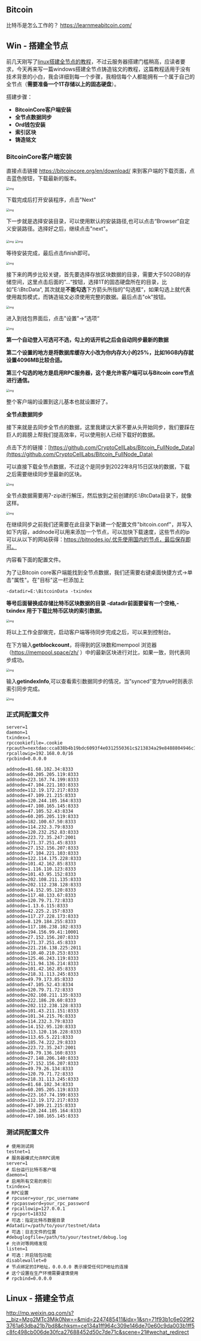 ## Bitcoin

比特币是怎么工作的？ https://learnmeabitcoin.com/

## Win - 搭建全节点

前几天刚写了[linux搭建全节点的教程](http://mp.weixin.qq.com/s?__biz=Mzg2MTc3Mjk0Nw==&mid=2247485411&idx=1&sn=71f93b1c6e029f23761a63dba21b7bd8&chksm=ce134a1ff964c309e146de70e60c9da003b1ff5c8fc498cb006de30fca27688452d50c7de71c&scene=21#wechat_redirect)，不过云服务器搭建门槛稍高，应读者要求，今天再来写一篇windows搭建全节点铸造铭文的教程，这篇教程适用于没有技术背景的小白，我会详细到每一个步骤，我相信每个人都能拥有一个属于自己的全节点（**需要准备一个1T存储以上的固态硬盘**）。

搭建步骤：

- **BitcoinCore客户端安装**
- **全节点数据同步**
- **Ord钱包安装**
- **索引区块**
- **铸造铭文**

### BitcoinCore客户端安装

直接点击链接 https://bitcoincore.org/en/download/ 来到客户端的下载页面，点击蓝色按钮，下载最新的版本。

<img src="https://static.yoouu.cn/imgs/doc/blockchain/bitcoin/202311292236261.png" alt="img" style="zoom: 50%;" />

下载完成后打开安装程序，点击"Next"

<img src="https://static.yoouu.cn/imgs/doc/blockchain/bitcoin/202311292236186.png" alt="img" style="zoom:50%;" />

下一步就是选择安装目录，可以使用默认的安装路径,也可以点击“Browser“自定义安装路径。选择好之后，继续点击"next"。

<img src="https://static.yoouu.cn/imgs/doc/blockchain/bitcoin/202311292237342.png" alt="img" style="zoom:50%;" />

<img src="https://static.yoouu.cn/imgs/doc/blockchain/bitcoin/202311292238987.png" alt="img" style="zoom:50%;" />

等待安装完成，最后点击finish即可。

<img src="https://static.yoouu.cn/imgs/doc/blockchain/bitcoin/202311292238148.png" alt="img" style="zoom:50%;" />

接下来的两步比较关键，首先要选择存放区块数据的目录，需要大于502GB的存储空间，这里点击后面的”...“按钮，选择1T的固态硬盘所在的目录，比如”E:\BtcData“, 其次就是**不能勾选**下方箭头所指的”勾选框“，如果勾选上就代表使用裁剪模式，而铸造铭文必须使用完整的数据。最后点击"ok"按钮。

<img src="https://static.yoouu.cn/imgs/doc/blockchain/bitcoin/202311292238390.png" alt="img" style="zoom:50%;" />

进入到钱包界面后，点击"设置"->”选项“

<img src="https://static.yoouu.cn/imgs/doc/blockchain/bitcoin/202311292238459.png" alt="img" style="zoom:50%;" />

**第一个自动登入可选可不选，勾上的话开机之后会自动同步最新的数据**

**第二个设置的地方是将数据库缓存大小改为你内存大小的25%，比如16GB内存就设置4096MB比较合适。**

**第三个勾选的地方是启用RPC服务器，这个是允许客户端可以与Bitcoin core节点进行通信。**

<img src="https://static.yoouu.cn/imgs/doc/blockchain/bitcoin/202311292239285.png" alt="img" style="zoom:50%;" />

整个客户端的设置到这儿基本也就设置好了。

**全节点数据同步**

接下来就是去同步全节点的数据，这里我建议大家不要从头开始同步，我们要踩在巨人的肩膀上帮我们提高效率，可以使用别人已经下载好的数据。

点击下方的链接：[https://github.com/CryptoCellLabs/Bitcoin_FullNode_Data](https://github.com/CryptoCellLabs/Bitcoin_FullNode_Data)

可以直接下载全节点数据，不过这个是同步到2022年8月15日区块的数据，下载之后需要继续同步至最新的区块。

<img src="https://static.yoouu.cn/imgs/doc/blockchain/bitcoin/202311292239858.png" alt="img" style="zoom:50%;" />

全节点数据需要用7-zip进行解压，然后放到之前创建的E:\BtcData目录下，就像这样。

<img src="https://static.yoouu.cn/imgs/doc/blockchain/bitcoin/202311292239752.png" alt="img" style="zoom:50%;" />

在继续同步之前我们还需要在此目录下新建一个配置文件"bitcoin.conf"，并写入如下内容，addnode可以用来添加一个节点，可以加快下载速度，这些节点的ip可以从以下的网站获得：https://bitnodes.io/,优先使用国内的节点，最后保存即可。

内容看下面的配置文件。

为了让Bitcoin core客户端能找到全节点数据，我们还需要右键桌面快捷方式->单击"属性"。在"目标"这一栏添加上

```
-datadir=E:\BitcoinData -txindex
```

**等号后面替换成存储比特币区块数据的目录 -datadir前面要留有一个空格,-txindex 用于下载比特币区块的索引数据。**

<img src="https://static.yoouu.cn/imgs/doc/blockchain/bitcoin/202311292240495.png" alt="img" style="zoom:50%;" />

将以上工作全部做完，启动客户端等待同步完成之后，可以来到控制台。

在下方输入**getblockcount**，将得到的区块数和mempool 浏览器（https://mempool.space/zh/ ）中的最新区块进行对比，如果一致，则代表同步成功。

<img src="https://static.yoouu.cn/imgs/doc/blockchain/bitcoin/202311292240976.png" alt="img" style="zoom:50%;" />

输入**getindexInfo**,可以查看索引数据同步的情况，当”synced”变为true时则表示索引同步完成。

<img src="https://static.yoouu.cn/imgs/doc/blockchain/bitcoin/202311292240901.png" alt="img" style="zoom:50%;" />

### 正式网配置文件

```
server=1
daemon=1
txindex=1
rpccookiefile=.cookie
rpcauth=nextdao:cca838b4b19bdc6093f4e0312550361c$213834a29e8488804946c196781059a7ee0ac2b48dbf896b4c6852060d9d83dd
rpcallowip=192.168.0.0/16
rpcbind=0.0.0.0

addnode=81.68.102.34:8333
addnode=60.205.205.119:8333
addnode=223.167.74.199:8333
addnode=47.104.221.103:8333
addnode=112.19.172.217:8333
addnode=47.109.21.215:8333
addnode=120.244.105.164:8333
addnode=47.108.165.145:8333
addnode=47.105.52.43:8334
addnode=60.205.205.119:8333
addnode=182.100.67.50:8333
addnode=114.232.3.79:8333
addnode=120.232.252.83:8333
addnode=223.72.35.247:2001
addnode=171.37.251.45:8333
addnode=27.152.156.207:8333
addnode=47.104.221.103:8333
addnode=122.114.175.228:8333
addnode=101.42.162.85:8333
addnode=1.116.110.123:8333
addnode=101.43.95.152:8333
addnode=202.108.211.135:8333
addnode=202.112.238.128:8333
addnode=14.152.95.120:8333
addnode=117.48.133.67:8333
addnode=120.79.71.72:8333
addnode=1.13.6.115:8333
addnode=42.225.2.157:8333
addnode=117.27.228.173:8333
addnode=8.129.184.255:8333
addnode=117.186.238.102:8333
addnode=194.156.99.41:10001
addnode=27.152.156.207:8333
addnode=171.37.251.45:8333
addnode=221.216.138.225:2011
addnode=110.40.210.253:8333
addnode=125.46.243.119:8333
addnode=211.94.136.214:8333
addnode=101.42.162.85:8333
addnode=218.31.113.245:8333
addnode=49.79.173.85:8333
addnode=47.105.52.43:8334
addnode=120.79.71.72:8333
addnode=202.108.211.135:8333
addnode=222.186.20.60:8333
addnode=202.112.238.128:8333
addnode=101.43.211.151:8333
addnode=101.34.215.76:8333
addnode=114.232.3.79:8333
addnode=14.152.95.120:8333
addnode=113.120.116.228:8333
addnode=113.65.5.221:8333
addnode=185.74.222.29:8333
addnode=223.72.35.247:2001
addnode=49.79.136.160:8333
addnode=27.148.206.140:8333
addnode=27.152.156.207:8333
addnode=49.79.26.134:8333
addnode=120.79.71.72:8333
addnode=218.31.113.245:8333
addnode=81.68.102.34:8333
addnode=60.205.205.119:8333
addnode=223.167.74.199:8333
addnode=112.19.172.217:8333
addnode=47.109.21.215:8333
addnode=120.244.105.164:8333
addnode=47.108.165.145:8333
```

### 测试网配置文件

```
# 使用测试网
testnet=1
# 服务器模式允许RPC调用
server=1
# 后台运行比特币客户端
daemon=1
# 启用所有交易的索引
txindex=1
# RPC设置
# rpcuser=your_rpc_username
# rpcpassword=your_rpc_password
# rpcallowip=127.0.0.1
# rpcport=18332
# 可选：指定比特币数据目录
#datadir=/path/to/your/testnet/data
# 可选：日志文件的位置
#debuglogfile=/path/to/your/testnet/debug.log
# 允许对等网络发现
listen=1
# 可选：开启钱包功能
disablewallet=0
# 节点绑定的IP地址，0.0.0.0 表示接受任何IP地址的连接
# 这个设置在生产环境需要谨慎使用
# rpcbind=0.0.0.0
```

## Linux - 搭建全节点

http://mp.weixin.qq.com/s?__biz=Mzg2MTc3Mjk0Nw==&mid=2247485411&idx=1&sn=71f93b1c6e029f23761a63dba21b7bd8&chksm=ce134a1ff964c309e146de70e60c9da003b1ff5c8fc498cb006de30fca27688452d50c7de71c&scene=21#wechat_redirect
